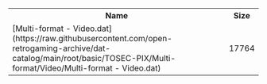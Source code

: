 <table>
<tr><th>Name</th><th>Size</th></tr>
<tr><td>[Multi-format - Video.dat](https://raw.githubusercontent.com/open-retrogaming-archive/dat-catalog/main/root/basic/TOSEC-PIX/Multi-format/Video/Multi-format - Video.dat)</td><td>17764</td></tr>
</table>

